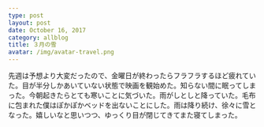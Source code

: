 ```yaml
---
type: post
layout: post
date: October 16, 2017
category: allblog
title: ３月の雪
avatar: /img/avatar-travel.png
---
```

先週は予想より大変だったので、金曜日が終わったらフラフラするほど疲れていた。目が半分しかあいていない状態で映画を観始めた。知らない間に眠ってしまった。今朝起きたらとても寒いことに気づいた。雨がしとしと降っていた。毛布に包まれた僕はぽかぽかベッドを出ないことにした。雨は降り続け、徐々に雪となった。嬉しいなと思いつつ、ゆっくり目が閉じてきてまた寝てしまった。
